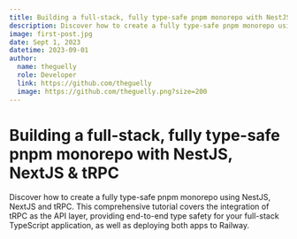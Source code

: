 ```yaml
---
title: Building a full-stack, fully type-safe pnpm monorepo with NestJS, NextJS & tRPC
description: Discover how to create a fully type-safe pnpm monorepo using NestJS, NextJS and tRPC. This comprehensive tutorial covers the integration of tRPC as the API layer, providing end-to-end type safety for your full-stack TypeScript application, as well as deploying both apps to Railway.
image: first-post.jpg
date: Sept 1, 2023
datetime: 2023-09-01
author:
  name: theguelly
  role: Developer
  link: https://github.com/theguelly
  image: https://github.com/theguelly.png?size=200
---
```

# Building a full-stack, fully type-safe pnpm monorepo with NestJS, NextJS & tRPC
Discover how to create a fully type-safe pnpm monorepo using NestJS, NextJS and tRPC. This comprehensive tutorial covers the integration of tRPC as the API layer, providing end-to-end type safety for your full-stack TypeScript application, as well as deploying both apps to Railway.